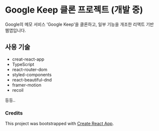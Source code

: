 # Google Keep 클론 프로젝트 (개발 중)

Google의 메모 서비스 'Google Keep'을 클론하고, 일부 기능을 개조한 리액트 기반 웹앱입니다.

## 사용 기술

- creat-react-app
- TypeScript
- react-router-dom
- styled-components
- react-beautiful-dnd
- framer-motion
- recoil

등등..

### Credits

This project was bootstrapped with [Create React App](https://github.com/facebook/create-react-app).
